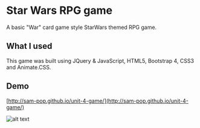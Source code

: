 # Star Wars RPG game
A basic "War" card game style StarWars themed RPG game. 

## What I used

This game was built using JQuery & JavaScript, HTML5, Bootstrap 4, CSS3 and Animate.CSS.

## Demo

[http://sam-pop.github.io/unit-4-game/](http://sam-pop.github.io/unit-4-game/)

![alt text](https://s9.postimg.cc/nvm13ibvz/Screenshot_2018-05-20_Star_Wars_RPG.png "Screenshot")
